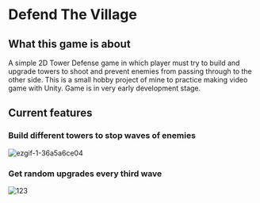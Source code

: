 # Defend The Village
## What this game is about
A simple 2D Tower Defense game in which player must try to build and upgrade towers to shoot and prevent enemies from passing through to the other side.
This is a small hobby project of mine to practice making video game with Unity.
Game is in very early development stage.
## Current features
### Build different towers to stop waves of enemies
![ezgif-1-36a5a6ce04](https://github.com/mrshinx/Defend-the-Village/assets/45674057/7d969b1b-acd2-4cd9-898c-892558ce5c74)
### Get random upgrades every third wave
![123](https://github.com/mrshinx/Defend-the-Village/assets/45674057/7e9f94b9-e71c-4c38-8749-47010a940e34)
